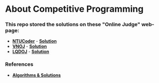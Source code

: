 # About Competitive Programming

### This repo stored the solutions on these "Online Judge" web-page:

-   [**NTUCoder**](http://ntucoder.net/) - [**Solution**](C++/NTU)
-   [**VNOJ**](https://oj.vnoi.info/) - [**Solution**](C++/VNOI/Practice)
-   [**LQDOJ**](https://lqdoj.edu.vn/) - [**Solution**](C++/LQDOJ)

### References

-   [**Algorithms & Solutions**](https://github.com/yuran1811/Algorithms-Solutions)
